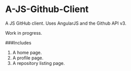 A-JS-Github-Client
==================

A JS GitHub client. Uses AngularJS and the Github API v3.

Work in progress.

###Includes
1) A home page.
2) A profile page.
3) A repository listing page.